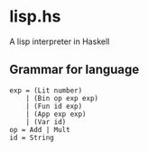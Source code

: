 # lisp.hs

A lisp interpreter in Haskell

## Grammar for language

```
exp = (Lit number)
    | (Bin op exp exp)
    | (Fun id exp)
    | (App exp exp)
    | (Var id)
op = Add | Mult
id = String
```
